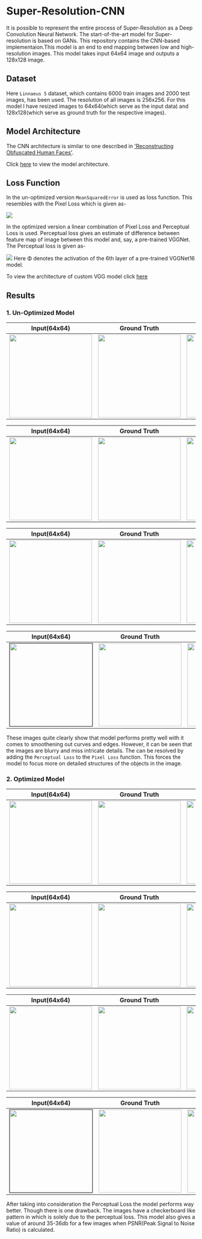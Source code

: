 # Super-Resolution-CNN
It is possible to represent the entire process of Super-Resolution as a Deep Convolution Neural Network. The start-of-the-art model for Super-resolution is based on GANs. This repository contains the CNN-based implementaion.This model is an end to end mapping between low and high-resolution images. This model takes input 64x64 image and outputs a 128x128 image.

## Dataset
Here `Linnaeus 5` dataset, which contains 6000 train images and 2000 test images, has been used. The resolution of all images is 256x256. For this model I have resized images to 64x64(which serve as the input data) and 128x128(which serve as ground truth for the respective images). 

## Model Architecture
The CNN architecture is similar to one described in ['Reconstructing Obfuscated Human Faces'](http://cs231n.stanford.edu/reports/2017/pdfs/223.pdf).

Click [here](https://user-images.githubusercontent.com/43964071/95691772-509ef600-0c3f-11eb-86f8-f1639ead7288.png) to view the model architecture.

## Loss Function
In the un-optimized version `MeanSquaredError` is used as loss function. This resembles with the Pixel Loss which is given as-

<img src="https://user-images.githubusercontent.com/43964071/95792300-d767d780-0d00-11eb-9c98-1f63991976f3.png">

In the optimized version a linear combination of Pixel Loss and Perceptual Loss is used. Perceptual loss gives an estimate of difference between feature map of image between this model and, say, a pre-trained VGGNet. The Perceptual loss is given as-

<img src="https://user-images.githubusercontent.com/43964071/95792298-d636aa80-0d00-11eb-92df-87aff73b1bd8.png">
Here Φ denotes the activation of the 6th layer of a pre-trained VGGNet16 model. 

To view the architecture of custom VGG model click [here](https://user-images.githubusercontent.com/43964071/95691772-509ef600-0c3f-11eb-86f8-f1639ead7288.png)

## Results
### 1. Un-Optimized Model

Input(64x64)               |  Ground Truth             | Predicted
:-------------------------:|:-------------------------:|:-------------------------:
 <img src="https://user-images.githubusercontent.com/43964071/95691989-1c2c3980-0c41-11eb-8ffe-c26277e89b35.jpg" width="220px"> | <img src="https://user-images.githubusercontent.com/43964071/95692407-294a2800-0c43-11eb-9dba-e80fb4250645.png" width="220px"> | <img src="https://user-images.githubusercontent.com/43964071/95691988-1afb0c80-0c41-11eb-854f-0873fbe5d76d.jpg" width="220px">

Input(64x64)               |  Ground Truth             | Predicted
:-------------------------:|:-------------------------:|:-------------------------:
 <img src="https://user-images.githubusercontent.com/43964071/95692521-fb191800-0c43-11eb-8789-3433a6d6d2b5.png" width="220px"> | <img src="https://user-images.githubusercontent.com/43964071/95691995-22bab100-0c41-11eb-939d-6f9818d83f07.png" width="220px"> | <img src="https://user-images.githubusercontent.com/43964071/95691993-21898400-0c41-11eb-8fd1-0726351cbb72.jpg" width="220px">

Input(64x64)               |  Ground Truth             | Predicted
:-------------------------:|:-------------------------:|:-------------------------:
 <img src="https://user-images.githubusercontent.com/43964071/95691997-23ebde00-0c41-11eb-84b5-1864dc419317.png" width="220px"> | <img src="https://user-images.githubusercontent.com/43964071/95691999-251d0b00-0c41-11eb-9db2-509b64b6c351.png" width="220px"> | <img src="https://user-images.githubusercontent.com/43964071/95691996-23534780-0c41-11eb-9fb2-6de5635eeee9.png" width="220px">

Input(64x64)               |  Ground Truth             | Predicted
:-------------------------:|:-------------------------:|:-------------------------:
 <img src="https://user-images.githubusercontent.com/43964071/95692463-98c01780-0c43-11eb-8a00-03121636f231.png" width="220px" border="1px"> | <img src="https://user-images.githubusercontent.com/43964071/95692464-9958ae00-0c43-11eb-933c-1300077d478e.png" width="220px"> | <img src="https://user-images.githubusercontent.com/43964071/95692462-978eea80-0c43-11eb-853b-32156425a976.png" width="220px">

These images quite clearly show that model performs pretty well with it comes to smoothening out curves and edges. 
However, it can be seen that the images are blurry and miss intricate details. The can be resolved by adding the `Perceptual Loss` to the `Pixel Loss` function.  This forces the model to focus more on detailed structures of the objects in the image.

### 2. Optimized Model

Input(64x64)               |  Ground Truth             | Predicted
:-------------------------:|:-------------------------:|:-------------------------:
 <img src="https://user-images.githubusercontent.com/43964071/95793487-5100c500-0d03-11eb-9c1a-1c36175ff5ff.png" width="220px"> | <img src="https://user-images.githubusercontent.com/43964071/95793490-51995b80-0d03-11eb-9fe9-c4402cfd30fb.png" width="220px"> | <img src="https://user-images.githubusercontent.com/43964071/95793485-4fcf9800-0d03-11eb-88bd-bff705570297.png" width="220px">

Input(64x64)               |  Ground Truth             | Predicted
:-------------------------:|:-------------------------:|:-------------------------:
 <img src="https://user-images.githubusercontent.com/43964071/95793496-52ca8880-0d03-11eb-95f5-e3b5ff79635b.png" width="220px"> | <img src="https://user-images.githubusercontent.com/43964071/95793497-53631f00-0d03-11eb-819c-6da6f7bb5359.png" width="220px"> | <img src="https://user-images.githubusercontent.com/43964071/95793494-5231f200-0d03-11eb-98e2-57dd689bc96e.png" width="220px">

Input(64x64)               |  Ground Truth             | Predicted
:-------------------------:|:-------------------------:|:-------------------------:
 <img src="https://user-images.githubusercontent.com/43964071/95793771-f3b94380-0d03-11eb-94f3-fe08f6d3621b.png" width="220px"> | <img src="https://user-images.githubusercontent.com/43964071/95793772-f3b94380-0d03-11eb-80f9-7008fe0cb78e.png" width="220px"> | <img src="https://user-images.githubusercontent.com/43964071/95793770-f2881680-0d03-11eb-9a5e-4902ce92391a.png" width="220px">

Input(64x64)               |  Ground Truth             | Predicted
:-------------------------:|:-------------------------:|:-------------------------:
 <img src="https://user-images.githubusercontent.com/43964071/95793513-58c06980-0d03-11eb-922f-05250820593d.png" width="220px" border="1px"> | <img src="https://user-images.githubusercontent.com/43964071/95793514-59590000-0d03-11eb-9795-eedd33987e55.png" width="220px"> | <img src="https://user-images.githubusercontent.com/43964071/95793510-5827d300-0d03-11eb-83fb-b59ef986741d.png" width="220px">

After taking into consideration the Perceptual Loss the model performs way better. Though there is one drawback. The images have a checkerboard like pattern in which is solely due to the perceptual loss. This model also gives a value of around 35-36db for a few images when PSNR(Peak Signal to Noise Ratio) is calculated.

